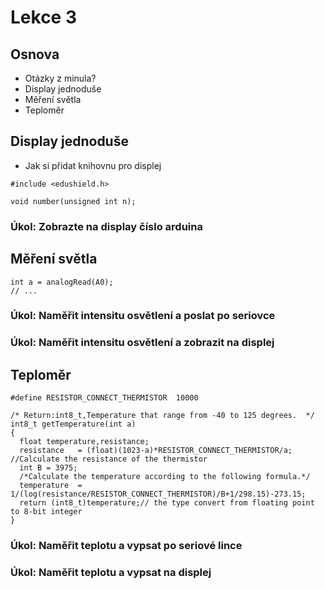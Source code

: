 # Lekce 3

## Osnova

- Otázky z minula?
- Display jednoduše
- Měření světla
- Teploměr

## Display jednoduše

 - Jak si přidat knihovnu pro displej

```Arduino
#include <edushield.h>

void number(unsigned int n);
```

### Úkol: Zobrazte na display číslo arduina

## Měření světla

```Arduino
int a = analogRead(A0);
// ...
```

### Úkol: Naměřit intensitu osvětlení a poslat po seriovce
### Úkol: Naměřit intensitu osvětlení a zobrazit na displej


## Teploměr

```Arduino
#define RESISTOR_CONNECT_THERMISTOR  10000

/* Return:int8_t,Temperature that range from -40 to 125 degrees.  */
int8_t getTemperature(int a)
{
  float temperature,resistance;
  resistance   = (float)(1023-a)*RESISTOR_CONNECT_THERMISTOR/a; //Calculate the resistance of the thermistor
  int B = 3975;
  /*Calculate the temperature according to the following formula.*/
  temperature  = 1/(log(resistance/RESISTOR_CONNECT_THERMISTOR)/B+1/298.15)-273.15;
  return (int8_t)temperature;// the type convert from floating point to 8-bit integer
}
```

### Úkol: Naměřit teplotu a vypsat po seriové lince
### Úkol: Naměřit teplotu a vypsat na displej
